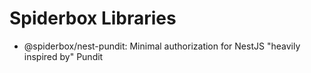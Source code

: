 # Spiderbox Libraries

- @spiderbox/nest-pundit: Minimal authorization for NestJS "heavily inspired by" Pundit